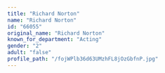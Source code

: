 ```yaml
---
title: "Richard Norton"
name: "Richard Norton"
id: "66055"
original_name: "Richard Norton"
known_for_department: "Acting"
gender: "2"
adult: "false"
profile_path: "/fojWPlb36d63UMzhFL8jOzGbfnP.jpg"
---
```

